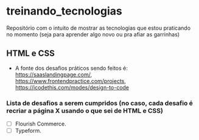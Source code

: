 # treinando_tecnologias
Repositório com o intuito de mostrar as tecnologias que estou praticando no momento (seja para aprender algo novo ou pra afiar as garrinhas)

## HTML e CSS
- A fonte dos desafios práticos sendo feitos é: https://saaslandingpage.com/, https://www.frontendpractice.com/projects, https://icodethis.com/modes/design-to-code
### Lista de desafios a serem cumpridos (no caso, cada desafio é recriar a página X usando o que sei de HTML e CSS)
- [ ] Flourish Commerce.
- [ ] Typeform.
